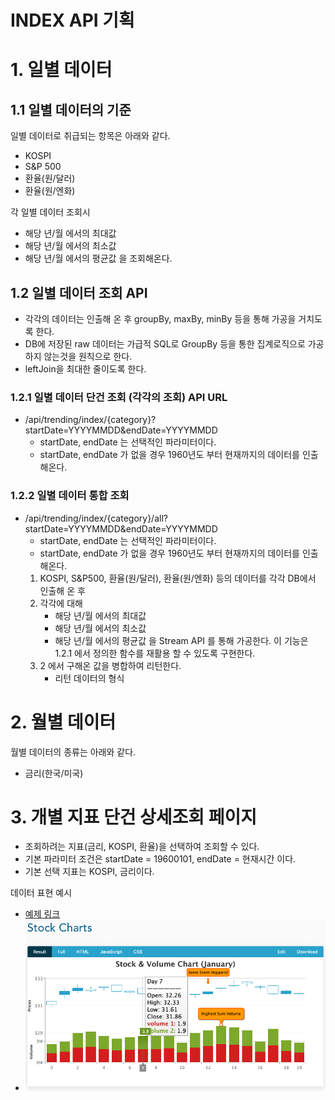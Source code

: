 # INDEX API 기획
# 1. 일별 데이터
## 1.1 일별 데이터의 기준 
일별 데이터로 취급되는 항목은 아래와 같다.
- KOSPI
- S&P 500
- 환율(원/달러)
- 환율(원/엔화)

각 일별 데이터 조회시
- 해당 년/월 에서의 최대값
- 해당 년/월 에서의 최소값
- 해당 년/월 에서의 평균값
을 조회해온다.

## 1.2 일별 데이터 조회 API
- 각각의 데이터는 인출해 온 후 groupBy, maxBy, minBy 등을 통해 가공을 거치도록 한다.
- DB에 저장된 raw 데이터는 가급적 SQL로 GroupBy 등을 통한 집계로직으로 가공하지 않는것을 원칙으로 한다.
- leftJoin을 최대한 줄이도록 한다.

### 1.2.1 일별 데이터 단건 조회 (각각의 조회) API URL
- /api/trending/index/{category}?startDate=YYYYMMDD&endDate=YYYYMMDD
    - startDate, endDate 는 선택적인 파라미터이다.
    - startDate, endDate 가 없을 경우 1960년도 부터 현재까지의 데이터를 인출해온다.

### 1.2.2 일별 데이터 통합 조회 
- /api/trending/index/{category}/all?startDate=YYYYMMDD&endDate=YYYYMMDD
    - startDate, endDate 는 선택적인 파라미터이다.
    - startDate, endDate 가 없을 경우 1960년도 부터 현재까지의 데이터를 인출해온다.
    1. KOSPI, S&P500, 환율(원/달러), 환율(원/엔화) 등의 데이터를 각각 DB에서 인출해 온 후
    2. 각각에 대해 
        - 해당 년/월 에서의 최대값
        - 해당 년/월 에서의 최소값
        - 해당 년/월 에서의 평균값
        을 Stream API 를 통해 가공한다. 이 기능은 1.2.1 에서 정의한 함수를 재활용 할 수 있도록 구현한다.
    3. 2 에서 구해온 값을 병합하여 리턴한다.
        - 리턴 데이터의 형식
        
# 2. 월별 데이터
월별 데이터의 종류는 아래와 같다.
- 금리(한국/미국)

# 3. 개별 지표 단건 상세조회 페이지
- 조회하려는 지표(금리, KOSPI, 환율)을 선택하여 조회할 수 있다.  
- 기본 파라미터 조건은 startDate = 19600101, endDate = 현재시간 이다.
- 기본 선택 지표는 KOSPI, 금리이다.

데이터 표현 예시
- [예제 링크](https://www.zingchart.com/docs/chart-types/stock)
- ![이미자](./img/SYNCHRONIZED_CHARTS.png)
 
